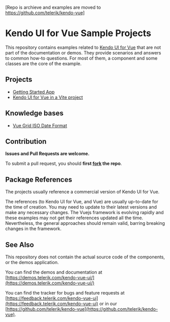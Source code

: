 [Repo is archieve and examples are moved to https://github.com/telerik/kendo-vue]

# Kendo UI for Vue Sample Projects

This repository contains examples related to [Kendo UI for Vue](https://www.telerik.com/kendo-vue-ui) that are not part of the documentation or demos. They provide scenarios and answers to common how-to questions. For most of them, a component and some classes are the core of the example.

## Projects

- [Getting Started App](https://github.com/telerik/kendo-vue-examples/tree/main/getting-started-app)
- [Kendo UI for Vue in a Vite project](https://github.com/telerik/kendo-vue-examples/tree/main/kendo-vue-vite)

## Knowledge bases
- [Vue Grid ISO Date Format](https://www.telerik.com/kendo-vue-ui/components/knowledge-base/grid-date-format/)

## Contribution

**Issues and Pull Requests are welcome.** 

To submit a pull request, you should **first [fork](https://docs.github.com/en/free-pro-team@latest/github/getting-started-with-github/fork-a-repo) the repo**.

## Package References

The projects usually reference a commercial version of Kendo UI for Vue. 

The references (to Kendo UI for Vue, and Vue) are usually up-to-date for the time of creation. You may need to update to their latest versions and make any necessary changes. The Vuejs framework is evolving rapidly and these examples may not get their references updated all the time. Nevertheless, the general approaches should remain valid, barring breaking changes in the framework.

## See Also

This repository does not contain the actual source code of the components, or the demos application.

You can find the demos and documentation at [https://demos.telerik.com/kendo-vue-ui/](https://demos.telerik.com/kendo-vue-ui/)

You can find the tracker for bugs and feature requests at [https://feedback.telerik.com/kendo-vue-ui](https://feedback.telerik.com/kendo-vue-ui) or in our [https://github.com/telerik/kendo-vue](https://github.com/telerik/kendo-vue).

